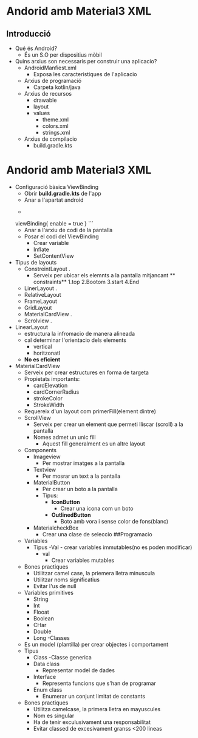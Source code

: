 # Andorid amb Material3 XML
## Introducció
- Qué és Android?
    - És un S.O per dispositius mòbil
- Quins arxius son necessaris per construir una aplicacio?
    - AndroidManfiest.xml
        - Exposa les caracteristiques de l'aplicacio
    - Arxius de programació
        - Carpeta kotlin/java
    - Arxius de recursos
        - drawable
        - layout
        - values
            - theme.xml
            - colors.xml
            - strings.xml
    - Arxius de compilacio
        - build.gradle.kts
# Andorid amb Material3 XML
- Configuració bàsica ViewBinding
    - Obrir **build.gradle.kts** de l'app
    - Anar a l'apartat android
    - ``` kts
     viewBinding{
        enable = true
      }
      ```
    - Anar a l'arxiu de codi de la pantalla
    - Posar el codi del ViewBinding
        - Crear variable
        - Inflate
        - SetContentView
- Tipus de layouts
    - ConstreintLayout .
        - Serveix per ubicar els elemnts a la pantalla mitjancant ** constraints**
            1.top
            2.Bootom
            3.start
            4.End
    - LinerLayout .
    - RelativeLayout
    - FrameLayout
    - GridLayout
    - MaterialCardView .
    - Scrolview .
- LinearLayout
    - estructura la infromacio de manera alineada
    - cal  determinar l'orientacio dels elements
        - vertical
        - horitzonatl
    - **No es eficient**
- MaterialCardView
    - Serveix per crear estructures en forma de targeta
    - Propietats importants:
        - cardElevation
        - cardCornerRadius
        - strokeColor
        - StrokeWidth
    - Requereix d'un layout com primerFill(element dintre)
    - ScrollView
        - Serveix per crear un element que permeti lliscar (scroll) a la pantalla
        - Nomes admet un unic fill
            - Aquest fill generalment es un altre layout
    - Components
        - Imageview
            - Per mostrar imatges a la pantalla
        - Textview
            - Per mosrar un text a la pantalla
        - MaterialButton
            - Per crear un boto a la pantalla
            - Tipus:
                - **IconButton**
                    - Crear una icona com un boto
                - **OutlinedButton**
                    - Boto amb vora i sense color de fons(blanc)
        - MaterialcheckBox
            - Crear una clase de seleccio
##Programacio
    - Variables
        - Tipus
            -Val
                - crear variables immutables(no es poden modificar)
            - val
                - Crear variables mutables
    - Bones practiques
        - Utilitzar camel case, la priemera lletra minuscula
        - Utilitzar  noms significatius
        - Evitar l'us  de null
    - Variables primitives
        - String
        - Int
        - Flooat
        - Boolean
        - CHar
        - Double
        - Long
-Classes
    - Es un model (plantilla) per crear objectes i comportament
    - Tipus
        - Class
            -Classe generica
        - Data class
            - Representar model de dades
        - Interface
            - Representa funcions que s'han de programar
        - Enum class
            - Enumerar un conjunt limitat de constants
    - Bones practiques
        - Utilitza camelcase, la primera lletra en mayuscules
        - Nom es singular
        - Ha de tenir exculusivament una responsabilitat
        - Evitar classed de excesivament granss <200 lineas




























